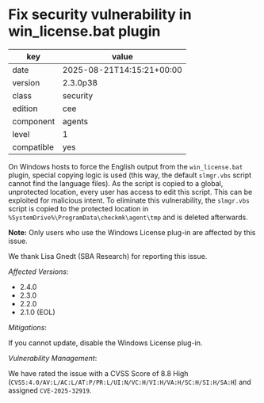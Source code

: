 [//]: # (werk v2)
# Fix security vulnerability in win_license.bat plugin

key        | value
---------- | ---
date       | 2025-08-21T14:15:21+00:00
version    | 2.3.0p38
class      | security
edition    | cee
component  | agents
level      | 1
compatible | yes

On Windows hosts to force the English output from the `win_license.bat` plugin,
special copying logic is used (this way, the default `slmgr.vbs` script cannot find the language files).
As the script is copied to a global, unprotected location, every user has access to edit this script.
This can be exploited for malicious intent.
To eliminate this vulnerability, the `slmgr.vbs` script is copied to the protected location 
in `%SystemDrive%\ProgramData\checkmk\agent\tmp` and is deleted afterwards.

**Note:** Only users who use the Windows License plug-in are affected by this issue.

We thank Lisa Gnedt (SBA Research) for reporting this issue.

*Affected Versions*:

* 2.4.0
* 2.3.0
* 2.2.0
* 2.1.0 (EOL)

*Mitigations*:

If you cannot update, disable the Windows License plug-in.

*Vulnerability Management*:

We have rated the issue with a CVSS Score of 8.8 High (`CVSS:4.0/AV:L/AC:L/AT:P/PR:L/UI:N/VC:H/VI:H/VA:H/SC:H/SI:H/SA:H`) and assigned `CVE-2025-32919`.
